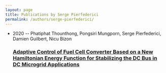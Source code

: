 ```yaml
---
layout: page
title: Publications by Serge Pierfederici
permalink: /authors/serge-pierfederici/
---
```


<ul class="post-list">
<li><span class='post-meta'>2020 -- Phatiphat Thounthong, Pongsiri Mungporn, Serge Pierfederici, Damien Guilbert, Nicu Bizon</span><h3><a class='post-link' href='../../adaptive-control-of-fuel-cell-converter-based-on-a-new-hamiltonian-energy-function-for-stabilizing-the-dc-bus-in-dc-microgrid-applications'>Adaptive Control of Fuel Cell Converter Based on a New Hamiltonian Energy Function for Stabilizing the DC Bus in DC Microgrid Applications</a></h3></li>

</ul>
